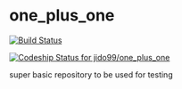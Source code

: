 one_plus_one
============

[![Build Status](https://drone.io/github.com/jido99/one_plus_one/status.png)](https://drone.io/github.com/jido99/one_plus_one/latest)

[ ![Codeship Status for jido99/one_plus_one](https://codeship.io/projects/95ce2ca0-ea33-0131-e8f1-3acfaa770d88/status)](https://codeship.io/projects/26303)

super basic repository to be used for testing
